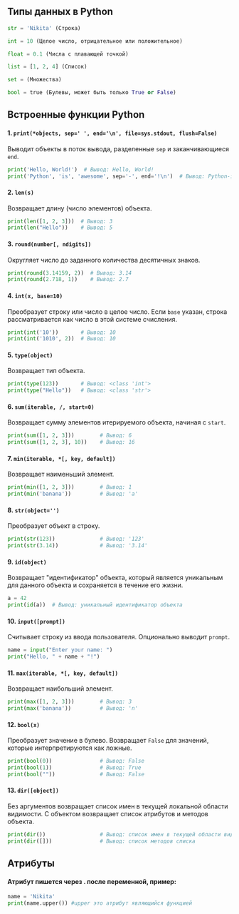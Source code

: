 ## Типы данных в Python

```python
str = 'Nikita' (Строка)

int = 10 (Целое число, отрицательное или положительное)

float = 0.1 (Числа с плавающей точкой)

list = [1, 2, 4] (Список)

set = (Множества)

bool = true (Булевы, может быть только True or False)

```

## Встроенные функции Python

#### 1. `print(*objects, sep=' ', end='\n', file=sys.stdout, flush=False)`
Выводит объекты в поток вывода, разделенные `sep` и заканчивающиеся `end`.

```python
print('Hello, World!')  # Вывод: Hello, World!
print('Python', 'is', 'awesome', sep='-', end='!\n')  # Вывод: Python-is-awesome!
```

#### 2. `len(s)`
Возвращает длину (число элементов) объекта.

```python
print(len([1, 2, 3]))  # Вывод: 3
print(len("Hello"))    # Вывод: 5
```

#### 3. `round(number[, ndigits])`
Округляет число до заданного количества десятичных знаков.

```python
print(round(3.14159, 2))  # Вывод: 3.14
print(round(2.718, 1))    # Вывод: 2.7
```

#### 4. `int(x, base=10)`
Преобразует строку или число в целое число. Если `base` указан, строка рассматривается как число в этой системе счисления.

```python
print(int('10'))       # Вывод: 10
print(int('1010', 2))  # Вывод: 10
```

#### 5. `type(object)`
Возвращает тип объекта.

```python
print(type(123))       # Вывод: <class 'int'>
print(type("Hello"))   # Вывод: <class 'str'>
```

#### 6. `sum(iterable, /, start=0)`
Возвращает сумму элементов итерируемого объекта, начиная с `start`.

```python
print(sum([1, 2, 3]))        # Вывод: 6
print(sum([1, 2, 3], 10))    # Вывод: 16
```

#### 7. `min(iterable, *[, key, default])`
Возвращает наименьший элемент.

```python
print(min([1, 2, 3]))        # Вывод: 1
print(min('banana'))         # Вывод: 'a'
```

#### 8. `str(object='')`
Преобразует объект в строку.

```python
print(str(123))              # Вывод: '123'
print(str(3.14))             # Вывод: '3.14'
```

#### 9. `id(object)`
Возвращает "идентификатор" объекта, который является уникальным для данного объекта и сохраняется в течение его жизни.

```python
a = 42
print(id(a))  # Вывод: уникальный идентификатор объекта
```

#### 10. `input([prompt])`
Считывает строку из ввода пользователя. Опционально выводит `prompt`.

```python
name = input("Enter your name: ")
print("Hello, " + name + "!")
```

#### 11. `max(iterable, *[, key, default])`
Возвращает наибольший элемент.

```python
print(max([1, 2, 3]))        # Вывод: 3
print(max('banana'))         # Вывод: 'n'
```

#### 12. `bool(x)`
Преобразует значение в булево. Возвращает `False` для значений, которые интерпретируются как ложные.

```python
print(bool(0))               # Вывод: False
print(bool(1))               # Вывод: True
print(bool(""))              # Вывод: False
```

#### 13. `dir([object])`
Без аргументов возвращает список имен в текущей локальной области видимости. С объектом возвращает список атрибутов и методов объекта.

```python
print(dir())                 # Вывод: список имен в текущей области видимости
print(dir([]))               # Вывод: список методов списка
```

## Атрибуты

#### Атрибут пишется через . после переменной, пример:
```python
name = 'Nikita'
print(name.upper()) #upper это атрибут являющийся функцией
```
